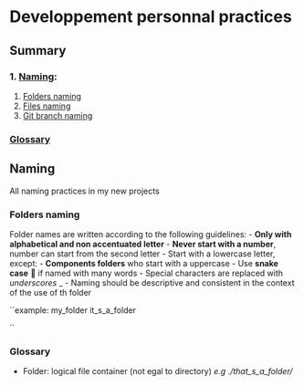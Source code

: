 # Developpement personnal practices

## Summary

### 1. [Naming](#naming):
  1. [Folders naming](#folders-naming)
  1. [Files naming](#files-naming)
  1. [Git branch naming](#git-branch-naming)

### [Glossary](#glossary)

  ## Naming
  All naming practices in my new projects

  ### Folders naming
  Folder names are written according to the following guidelines:
    - **Only with alphabetical and non accentuated letter**
    - **Never start with a number**, number can start from the second letter
    - Start with a lowercase letter, except:
        - **Components folders** who start with a uppercase 
    - Use **snake case** 🐍 if named with many words
    - Special characters are replaced with *underscores* _
    - Naming should be descriptive and consistent in the context of the use of th folder

``example:
my_folder
it_s_a_folder



``

### Glossary
- Folder: logical file container (not egal to directory) *e.g ./that_s_a_folder/*

